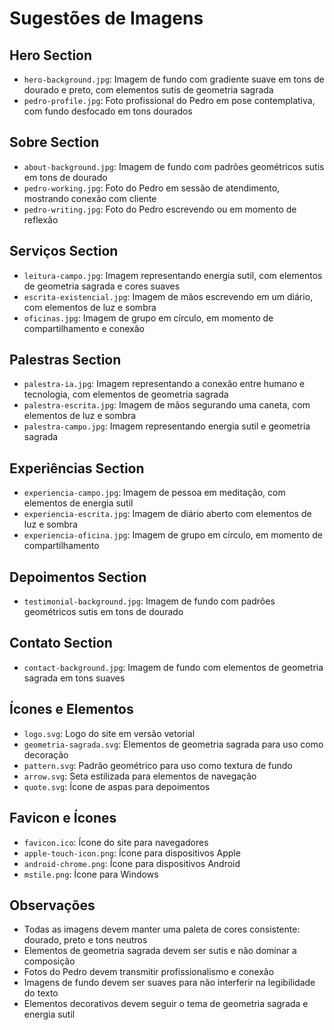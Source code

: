 # Sugestões de Imagens

## Hero Section
- `hero-background.jpg`: Imagem de fundo com gradiente suave em tons de dourado e preto, com elementos sutis de geometria sagrada
- `pedro-profile.jpg`: Foto profissional do Pedro em pose contemplativa, com fundo desfocado em tons dourados

## Sobre Section
- `about-background.jpg`: Imagem de fundo com padrões geométricos sutis em tons de dourado
- `pedro-working.jpg`: Foto do Pedro em sessão de atendimento, mostrando conexão com cliente
- `pedro-writing.jpg`: Foto do Pedro escrevendo ou em momento de reflexão

## Serviços Section
- `leitura-campo.jpg`: Imagem representando energia sutil, com elementos de geometria sagrada e cores suaves
- `escrita-existencial.jpg`: Imagem de mãos escrevendo em um diário, com elementos de luz e sombra
- `oficinas.jpg`: Imagem de grupo em círculo, em momento de compartilhamento e conexão

## Palestras Section
- `palestra-ia.jpg`: Imagem representando a conexão entre humano e tecnologia, com elementos de geometria sagrada
- `palestra-escrita.jpg`: Imagem de mãos segurando uma caneta, com elementos de luz e sombra
- `palestra-campo.jpg`: Imagem representando energia sutil e geometria sagrada

## Experiências Section
- `experiencia-campo.jpg`: Imagem de pessoa em meditação, com elementos de energia sutil
- `experiencia-escrita.jpg`: Imagem de diário aberto com elementos de luz e sombra
- `experiencia-oficina.jpg`: Imagem de grupo em círculo, em momento de compartilhamento

## Depoimentos Section
- `testimonial-background.jpg`: Imagem de fundo com padrões geométricos sutis em tons de dourado

## Contato Section
- `contact-background.jpg`: Imagem de fundo com elementos de geometria sagrada em tons suaves

## Ícones e Elementos
- `logo.svg`: Logo do site em versão vetorial
- `geometria-sagrada.svg`: Elementos de geometria sagrada para uso como decoração
- `pattern.svg`: Padrão geométrico para uso como textura de fundo
- `arrow.svg`: Seta estilizada para elementos de navegação
- `quote.svg`: Ícone de aspas para depoimentos

## Favicon e Ícones
- `favicon.ico`: Ícone do site para navegadores
- `apple-touch-icon.png`: Ícone para dispositivos Apple
- `android-chrome.png`: Ícone para dispositivos Android
- `mstile.png`: Ícone para Windows

## Observações
- Todas as imagens devem manter uma paleta de cores consistente: dourado, preto e tons neutros
- Elementos de geometria sagrada devem ser sutis e não dominar a composição
- Fotos do Pedro devem transmitir profissionalismo e conexão
- Imagens de fundo devem ser suaves para não interferir na legibilidade do texto
- Elementos decorativos devem seguir o tema de geometria sagrada e energia sutil 